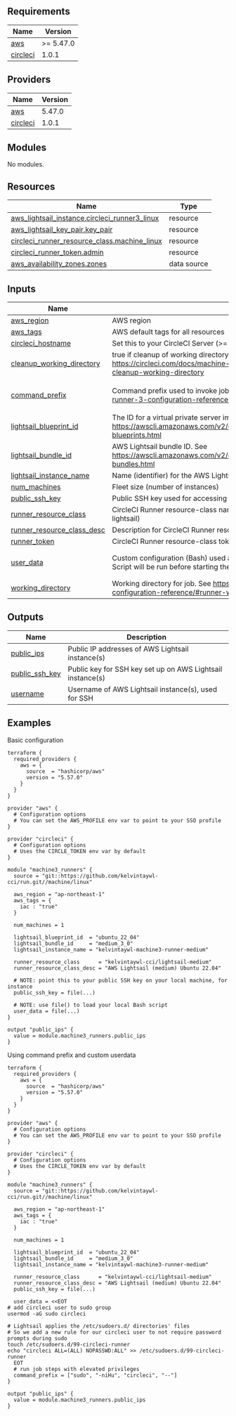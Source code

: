 <!-- BEGIN_TF_DOCS -->


## Requirements

| Name | Version |
|------|---------|
| <a name="requirement_aws"></a> [aws](#requirement\_aws) | >= 5.47.0 |
| <a name="requirement_circleci"></a> [circleci](#requirement\_circleci) | 1.0.1 |

## Providers

| Name | Version |
|------|---------|
| <a name="provider_aws"></a> [aws](#provider\_aws) | 5.47.0 |
| <a name="provider_circleci"></a> [circleci](#provider\_circleci) | 1.0.1 |

## Modules

No modules.

## Resources

| Name | Type |
|------|------|
| [aws_lightsail_instance.circleci_runner3_linux](https://registry.terraform.io/providers/hashicorp/aws/latest/docs/resources/lightsail_instance) | resource |
| [aws_lightsail_key_pair.key_pair](https://registry.terraform.io/providers/hashicorp/aws/latest/docs/resources/lightsail_key_pair) | resource |
| [circleci_runner_resource_class.machine_linux](https://registry.terraform.io/providers/kelvintaywl/circleci/1.0.1/docs/resources/runner_resource_class) | resource |
| [circleci_runner_token.admin](https://registry.terraform.io/providers/kelvintaywl/circleci/1.0.1/docs/resources/runner_token) | resource |
| [aws_availability_zones.zones](https://registry.terraform.io/providers/hashicorp/aws/latest/docs/data-sources/availability_zones) | data source |

## Inputs

| Name | Description | Type | Default | Required |
|------|-------------|------|---------|:--------:|
| <a name="input_aws_region"></a> [aws\_region](#input\_aws\_region) | AWS region | `string` | n/a | yes |
| <a name="input_aws_tags"></a> [aws\_tags](#input\_aws\_tags) | AWS default tags for all resources | `map(string)` | `{}` | no |
| <a name="input_circleci_hostname"></a> [circleci\_hostname](#input\_circleci\_hostname) | Set this to your CircleCI Server (>= 4.4.x) domain if for Server | `string` | `"runner.circleci.com"` | no |
| <a name="input_cleanup_working_directory"></a> [cleanup\_working\_directory](#input\_cleanup\_working\_directory) | true if cleanup of working directory after each run is required. See https://circleci.com/docs/machine-runner-3-configuration-reference/#runner-cleanup-working-directory | `bool` | `true` | no |
| <a name="input_command_prefix"></a> [command\_prefix](#input\_command\_prefix) | Command prefix used to invoke job. See https://circleci.com/docs/machine-runner-3-configuration-reference/#runner-command-prefix | `list(string)` | <pre>[<br>  ""<br>]</pre> | no |
| <a name="input_lightsail_blueprint_id"></a> [lightsail\_blueprint\_id](#input\_lightsail\_blueprint\_id) | The ID for a virtual private server image. See https://awscli.amazonaws.com/v2/documentation/api/latest/reference/lightsail/get-blueprints.html | `string` | n/a | yes |
| <a name="input_lightsail_bundle_id"></a> [lightsail\_bundle\_id](#input\_lightsail\_bundle\_id) | AWS Lightsail bundle ID. See https://awscli.amazonaws.com/v2/documentation/api/latest/reference/lightsail/get-bundles.html | `string` | n/a | yes |
| <a name="input_lightsail_instance_name"></a> [lightsail\_instance\_name](#input\_lightsail\_instance\_name) | Name (identifier) for the AWS Lightsail instance | `string` | n/a | yes |
| <a name="input_num_machines"></a> [num\_machines](#input\_num\_machines) | Fleet size (number of instances) | `number` | `1` | no |
| <a name="input_public_ssh_key"></a> [public\_ssh\_key](#input\_public\_ssh\_key) | Public SSH key used for accessing your AWS Lightsail instance(s) | `string` | `""` | no |
| <a name="input_runner_resource_class"></a> [runner\_resource\_class](#input\_runner\_resource\_class) | CircleCI Runner resource-class name (e.g., acmeorg/machine-runner-aws-lightsail) | `string` | n/a | yes |
| <a name="input_runner_resource_class_desc"></a> [runner\_resource\_class\_desc](#input\_runner\_resource\_class\_desc) | Description for CircleCI Runner resource-class | `string` | `""` | no |
| <a name="input_runner_token"></a> [runner\_token](#input\_runner\_token) | CircleCI Runner resource-class token, if already created | `string` | `""` | no |
| <a name="input_user_data"></a> [user\_data](#input\_user\_data) | Custom configuration (Bash) used as part of the user-data (provisioning script). Script will be run before starting the CircleCI runner agent. | `string` | `"echo \"replace me\"\necho \"Check custom_config input for this module.\n\""` | no |
| <a name="input_working_directory"></a> [working\_directory](#input\_working\_directory) | Working directory for job. See https://circleci.com/docs/machine-runner-3-configuration-reference/#runner-working-directory | `string` | `"/tmp/circleci-runner"` | no |

## Outputs

| Name | Description |
|------|-------------|
| <a name="output_public_ips"></a> [public\_ips](#output\_public\_ips) | Public IP addresses of AWS Lightsail instance(s) |
| <a name="output_public_ssh_key"></a> [public\_ssh\_key](#output\_public\_ssh\_key) | Public key for SSH key set up on AWS Lightsail instance(s) |
| <a name="output_username"></a> [username](#output\_username) | Username of AWS Lightsail instance(s), used for SSH |  

## Examples

Basic configuration

```hcl
terraform {
  required_providers {
    aws = {
      source  = "hashicorp/aws"
      version = "5.57.0"
    }
  }
}

provider "aws" {
  # Configuration options
  # You can set the AWS_PROFILE env var to point to your SSO profile
}

provider "circleci" {
  # Configuration options
  # Uses the CIRCLE_TOKEN env var by default
}

module "machine3_runners" {
  source = "git::https://github.com/kelvintaywl-cci/run.git//machine/linux"

  aws_region = "ap-northeast-1"
  aws_tags = {
    iac : "true"
  }

  num_machines = 1

  lightsail_blueprint_id  = "ubuntu_22_04"
  lightsail_bundle_id     = "medium_3_0"
  lightsail_instance_name = "kelvintaywl-machine3-runner-medium"

  runner_resource_class      = "kelvintaywl-cci/lightsail-medium"
  runner_resource_class_desc = "AWS Lightsail (medium) Ubuntu 22.04"

  # NOTE: point this to your public SSH key on your local machine, for instance
  public_ssh_key = file(...)

  # NOTE: use file() to load your local Bash script
  user_data = file(...)
}

output "public_ips" {
  value = module.machine3_runners.public_ips
}
```

Using command prefix and custom userdata

```hcl
terraform {
  required_providers {
    aws = {
      source  = "hashicorp/aws"
      version = "5.57.0"
    }
  }
}

provider "aws" {
  # Configuration options
  # You can set the AWS_PROFILE env var to point to your SSO profile
}

provider "circleci" {
  # Configuration options
  # Uses the CIRCLE_TOKEN env var by default
}

module "machine3_runners" {
  source = "git::https://github.com/kelvintaywl-cci/run.git//machine/linux"

  aws_region = "ap-northeast-1"
  aws_tags = {
    iac : "true"
  }

  num_machines = 1

  lightsail_blueprint_id  = "ubuntu_22_04"
  lightsail_bundle_id     = "medium_3_0"
  lightsail_instance_name = "kelvintaywl-machine3-runner-medium"

  runner_resource_class      = "kelvintaywl-cci/lightsail-medium"
  runner_resource_class_desc = "AWS Lightsail (medium) Ubuntu 22.04"
  public_ssh_key = file(...)

  user_data = <<EOT
# add circleci user to sudo group
usermod -aG sudo circleci

# Lightsail applies the /etc/sudoers.d/ directories' files
# So we add a new rule for our circleci user to not require password prompts during sudo
touch /etc/sudoers.d/99-circleci-runner
echo "circleci ALL=(ALL) NOPASSWD:ALL" >> /etc/sudoers.d/99-circleci-runner
  EOT
  # run job steps with elevated privileges
  command_prefix = ["sudo", "-niHu", "circleci", "--"]
}

output "public_ips" {
  value = module.machine3_runners.public_ips
}
```
<!-- END_TF_DOCS -->